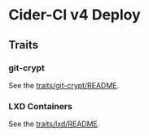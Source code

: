 Cider-CI v4  Deploy
===================




## Traits

### git-crypt

See the [traits/git-crypt/README](traits/git-crypt/README.md).


### LXD Containers

See the [traits/lxd/README](traits/lxd/README.md).


